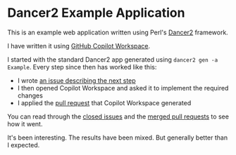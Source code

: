 # Dancer2 Example Application

This is an example web application written using Perl's [Dancer2](https://metacpan.org/pod/Dancer2) framework.

I have written it using [GitHub Copilot Workspace](https://githubnext.com/projects/copilot-workspace).

I started with the standard Dancer2 app generated using `dancer2 gen -a Example`. Every step
since then has worked like this:

* I wrote [an issue describing the next step](https://github.com/davorg/dancer-example/issues)
* I then opened Copilot Workspace and asked it to implement the required changes
* I applied the [pull request](https://github.com/davorg/dancer-example/pulls) that Copilot Workspace generated

You can read through the [closed issues](https://github.com/davorg/dancer-example/pulls?q=is%3Apr+is%3Aclosed)
and the [merged pull requests](https://github.com/davorg/dancer-example/pulls?q=is%3Apr+is%3Aclosed) to see how it went.

It's been interesting. The results have been mixed. But generally better than I expected.
